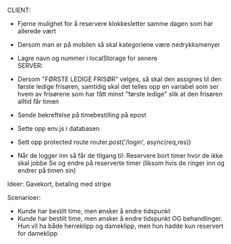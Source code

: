 CLIENT:
- Fjerne mulighet for å reservere klokkesletter samme dagen som har allerede vært
- Dersom man er på mobilen så skal kategoriene være nedrykksmenyer

- Lagre navn og nummer i localStorage for senere                                                         
SERVER:
- Dersom "FØRSTE LEDIGE FRISØR" velges, så skal den assignes til den første ledige frisøren, samtidig skal det telles opp en variabel  som ser hvem av frisørene som har fått minst "første ledige" slik at den frisøren alltid får timen

- Sende bekreftelse på timebestilling på epost 
- Sette opp env.js i databasen
- Sett opp protected route router.post('/login', async(req,res))
- Når de logger inn så får de tilgang til: 
    Reservere bort timer hvor de ikke skal jobbe
    Se og endre på reserverte timer (liksom hvis de ringer inn og endrer på timen sin)


Ideer:
Gavekort, betaling med stripe

Scenarioer:
- Kunde har bestilt time, men ønsker å endre tidspunkt
- Kunde har bestilt time, men ønsker å endre tidspunkt OG behandlinger. Hun vil ha både herreklipp og dameklipp, men hun hadde kun
    reservert for dameklipp